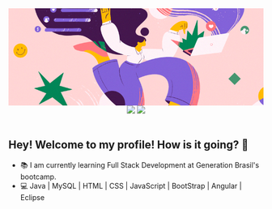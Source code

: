 
<img align="center" src="https://github.com/Andressaffs/Andressaffs/blob/main/image.png" />

<div align="center"> 
<img src="https://img.shields.io/badge/How to reach me-FE63AA?style=flat-square"/>
<a href="https://www.linkedin.com/in/andressaffs/" target="_blank"> <img src="https://img.shields.io/badge/Andressa Ferreira-0077B5?style=flat-square" /> </a>
</div>
<br>


## **Hey! Welcome to my profile! How is it going? 👋**

- :books: I am currently learning Full Stack Development at Generation Brasil's bootcamp.
- :computer: Java | MySQL | HTML | CSS | JavaScript | BootStrap | Angular | Eclipse 
